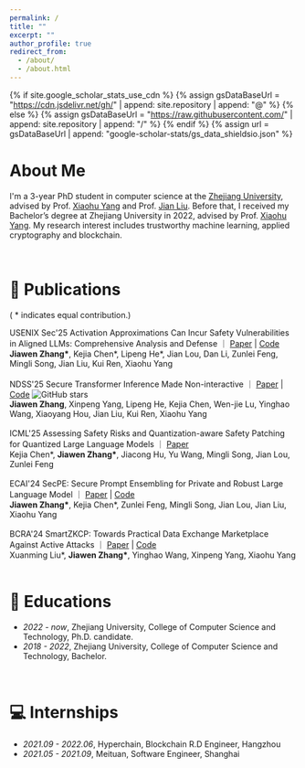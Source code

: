 ```yaml
---
permalink: /
title: ""
excerpt: ""
author_profile: true
redirect_from: 
  - /about/
  - /about.html
---
```


{% if site.google_scholar_stats_use_cdn %}
{% assign gsDataBaseUrl = "https://cdn.jsdelivr.net/gh/" | append: site.repository | append: "@" %}
{% else %}
{% assign gsDataBaseUrl = "https://raw.githubusercontent.com/" | append: site.repository | append: "/" %}
{% endif %}
{% assign url = gsDataBaseUrl | append: "google-scholar-stats/gs_data_shieldsio.json" %}

<!-- <span class='anchor' id='about-me'></span> -->
# About Me
I'm a 3-year PhD student in computer science at the [Zhejiang University](https://www.zju.edu.cn/english/), advised by Prof. [Xiaohu Yang](https://person.zju.edu.cn/en/xiaohu) and Prof. [Jian Liu](https://jianliu.phd/). Before that, I received my Bachelor’s degree at Zhejiang University in 2022, advised by Prof. [Xiaohu Yang](https://dblp.org/pid/95/6761.html). My research interest includes trustworthy machine learning, applied cryptography and blockchain.


<!-- # 🔥 News
- *2022.02*: &nbsp;🎉🎉 Lorem ipsum dolor sit amet, consectetur adipiscing elit. Vivamus ornare aliquet ipsum, ac tempus justo dapibus sit amet. 
- *2022.02*: &nbsp;🎉🎉 Lorem ipsum dolor sit amet, consectetur adipiscing elit. Vivamus ornare aliquet ipsum, ac tempus justo dapibus sit amet.  -->
<br>

# 📝 Publications 
( * indicates equal contribution.)

<div class="paper-box-new">
  <span class="ai-conference ">USENIX Sec'25</span>
  <span class="title">
    Activation Approximations Can Incur Safety Vulnerabilities in Aligned LLMs: Comprehensive Analysis and Defense ｜
    <a href="https://www.arxiv.org/abs/2502.00840" class="link">Paper</a> |
    <a href="https://github.com/Kevin-Zh-CS/QuadA" class="link">Code</a>
    </span>
  <div class="authors"><b>Jiawen Zhang*</b>, Kejia Chen*, Lipeng He*, Jian Lou, Dan Li, Zunlei Feng, Mingli Song, Jian Liu, Kui Ren, Xiaohu Yang</div>
</div>

<br>

<div class="paper-box-new">
  <span class="ai-conference ">NDSS'25</span>
  <span class="title">
    Secure Transformer Inference Made Non-interactive ｜
    <a href="https://eprint.iacr.org/2024/136" class="link">Paper</a> | 
    <a href="https://github.com/zju-abclab/NEXUS" class="link">Code</a>
      <span>
        <img src="https://img.shields.io/github/stars/zju-abclab/NEXUS?style=social" alt="GitHub stars">
      </span>
    </span>
  <div class="authors"><b>Jiawen Zhang</b>, Xinpeng Yang, Lipeng He, Kejia Chen, Wen-jie Lu, Yinghao Wang, Xiaoyang Hou, Jian Liu, Kui Ren, Xiaohu Yang</div>
</div>

<br>

<div class="paper-box-new">
  <span class="ai-conference ">ICML'25</span>
  <span class="title">
    Assessing Safety Risks and Quantization-aware Safety Patching for Quantized Large Language Models ｜
    <a href="https://icml.cc/virtual/2025/poster/44278" class="link">Paper</a> 
    </span>
  <div class="authors">Kejia Chen*, <b>Jiawen Zhang*</b>, Jiacong Hu, Yu Wang, Mingli Song, Jian Lou, Zunlei Feng</div>
</div>

<br>

<div class="paper-box-new">
  <span class="sec-conference ">ECAI'24</span>
  <span class="title">
    SecPE: Secure Prompt Ensembling for Private and Robust Large Language Model ｜
    <a href="https://openreview.net/pdf?id=HASQ93Is7JT" class="link">Paper</a> | 
    <a href="https://github.com/Kevin-Zh-CS/SecPE" class="link">Code</a>
    </span>
  <div class="authors"><b>Jiawen Zhang*</b>, Kejia Chen*, Zunlei Feng, Mingli Song, Jian Lou, Jian Liu, Xiaohu Yang</div>
</div>

<br>

<div class="paper-box-new">
  <span class="sec-conference ">BCRA'24</span>
  <span class="title">
    SmartZKCP: Towards Practical Data Exchange Marketplace Against Active Attacks ｜
    <a href="https://eprint.iacr.org/2024/941" class="link">Paper</a> | 
    <a href="https://github.com/Blockchain-Research-Center/SmartZKCP" class="link">Code</a>
    </span>
  <div class="authors">Xuanming Liu*, <b>Jiawen Zhang*</b>, Yinghao Wang, Xinpeng Yang, Xiaohu Yang</div>
</div>


<!-- 
# 🎖 Honors and Awards
- *2021.10* Lorem ipsum dolor sit amet, consectetur adipiscing elit. Vivamus ornare aliquet ipsum, ac tempus justo dapibus sit amet. 
- *2021.09* Lorem ipsum dolor sit amet, consectetur adipiscing elit. Vivamus ornare aliquet ipsum, ac tempus justo dapibus sit amet.  -->
<br>

# 📖 Educations
- *2022 - now*, Zhejiang University,  College of Computer Science and Technology, Ph.D. candidate.
- *2018 - 2022*, Zhejiang University,  College of Computer Science and Technology, Bachelor.

<br>

# 💻 Internships
- *2021.09 - 2022.06*, Hyperchain, Blockchain R.D Engineer, Hangzhou
- *2021.05 - 2021.09*, Meituan, Software Engineer, Shanghai
<!-- - *2021.02 - 2021.05*, Alibaba Group, Software Engineer, Hangzhou -->